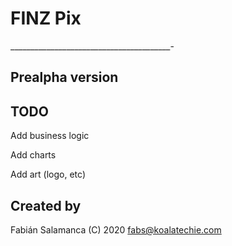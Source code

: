 # FINZ Pix
________________________________________-

## Prealpha version

## TODO

Add business logic

Add charts

Add art (logo, etc)

## Created by

Fabián Salamanca (C) 2020 fabs@koalatechie.com
